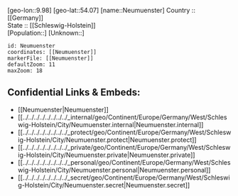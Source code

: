 ﻿---
location: [54.07,9.98] 
mapzoom: [7,12] 
mapmarker: city 
type: City
tags:
- geo/City


SpocWebEntityId: 32842
isDeleted: false
confidential: public

---
[geo-lon::9.98] 
[geo-lat::54.07] 
[name::Neumuenster] 
Country :: [[Germany]]  
State :: [[Schleswig-Holstein]]  
[Population::] 
[Unknown::] 


```leaflet
id: Neumuenster
coordinates: [[Neumuenster]] 
markerFile: [[Neumuenster]] 
defaultZoom: 11 
maxZoom: 18
```


## Confidential Links & Embeds: 
- [[Neumuenster|Neumuenster]]  
- [[../../../../../../../../_internal/geo/Continent/Europe/Germany/West/Schleswig-Holstein/City/Neumuenster.internal|Neumuenster.internal]] 
- [[../../../../../../../../_protect/geo/Continent/Europe/Germany/West/Schleswig-Holstein/City/Neumuenster.protect|Neumuenster.protect]] 
- [[../../../../../../../../_private/geo/Continent/Europe/Germany/West/Schleswig-Holstein/City/Neumuenster.private|Neumuenster.private]] 
- [[../../../../../../../../_personal/geo/Continent/Europe/Germany/West/Schleswig-Holstein/City/Neumuenster.personal|Neumuenster.personal]] 
- [[../../../../../../../../_secret/geo/Continent/Europe/Germany/West/Schleswig-Holstein/City/Neumuenster.secret|Neumuenster.secret]] 
